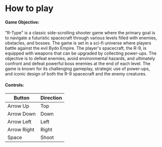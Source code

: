 
# How to play

#### Game Objective:

"R-Type" is a classic side-scrolling shooter game where the primary goal is to navigate a futuristic spacecraft through various levels filled with enemies, obstacles, and bosses. The game is set in a sci-fi universe where players battle against the evil Bydo Empire. The player's spacecraft, the R-9, is equipped with weapons that can be upgraded by collecting power-ups. The objective is to defeat enemies, avoid environmental hazards, and ultimately confront and defeat powerful boss enemies at the end of each level. The game is known for its challenging gameplay, strategic use of power-ups, and iconic design of both the R-9 spacecraft and the enemy creatures.

#### Controls:

 Button        | Direction
 --------------|-------------
 Arrow Up      | Top
 Arrow Down    | Down
 Arrow Left    | Left
 Arrow Right   | Right
 Space         | Shoot